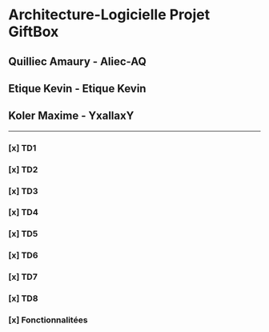 # Architecture-Logicielle Projet GiftBox

## Quilliec Amaury - Aliec-AQ
## Etique Kevin - Etique Kevin
## Koler Maxime - YxallaxY

***

### [x] TD1
### [x] TD2
### [x] TD3
### [x] TD4
### [x] TD5
### [x] TD6
### [x] TD7
### [x] TD8
### [x] Fonctionnalitées